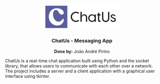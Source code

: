<p align="center">
  <img src="static/img/Big_ChatUs_Logo.png?raw=true" alt="Alpine Weather logo" width="50%">
</p>

<h3 align="center">ChatUs - Messaging App</h3>

<p align="center"><b>Done by:</b> João André Pinho</p>


ChatUs is a real-time chat application built using Python and the socket library, that allows users to communicate with each other over a network. The project includes a server and a client application with a graphical user interface using tkinter.
